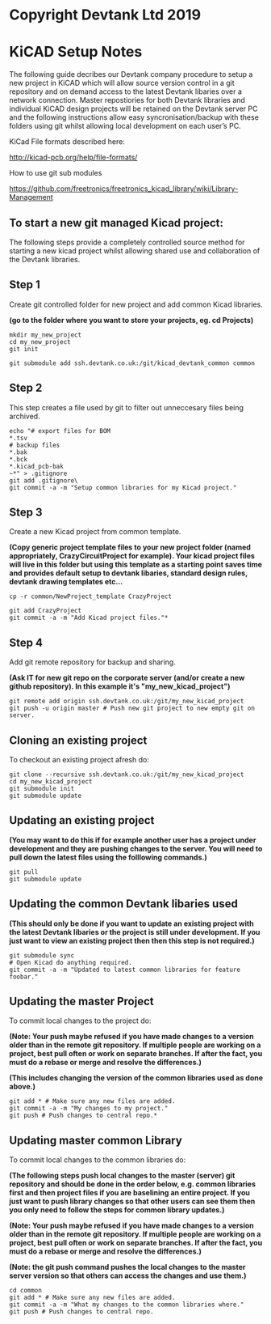 Copyright Devtank Ltd 2019
==========================

KiCAD Setup Notes
===========

The following guide decribes our Devtank company procedure to setup a new project in KiCAD which will allow source version control in a git repository and on demand access to the latest Devtank libaries over a network connection. Master repostiories for both Devtank libraries and individual KiCAD design projects will be retained on the Devtank server PC and the following instructions allow easy syncronisation/backup with these folders using git whilst allowing local development on each user’s PC.

KiCad File formats described here:

<http://kicad-pcb.org/help/file-formats/>

How to use git sub modules

<https://github.com/freetronics/freetronics_kicad_library/wiki/Library-Management>

To start a new git managed Kicad project:
-----------------------------------------

The following steps provide a completely controlled source method for starting a new kicad project whilst allowing shared use and collaboration of the Devtank libraries.


Step 1
------

Create git controlled folder for new project and add common Kicad libraries.

**(go to the folder where you want to store your projects, eg. cd Projects)**


    mkdir my_new_project
    cd my_new_project
    git init
    
    git submodule add ssh.devtank.co.uk:/git/kicad_devtank_common common


Step 2
------

This step creates a file used by git to filter out unneccesary files being archived.


    echo "# export files for BOM
    *.tsv
    # backup files
    *.bak
    *.bck
    *.kicad_pcb-bak
    ~*" > .gitignore
    git add .gitignore\
    git commit -a -m "Setup common libraries for my Kicad project."


Step 3
--------

Create a new Kicad project from common template.

**(Copy generic project template files to your new project folder (named appropriately, CrazyCircuitProject for example). Your kicad project files will live in this folder but using this template as a starting point saves time and provides default setup to devtank libaries, standard design rules, devtank drawing templates etc...**


    cp -r common/NewProject_template CrazyProject
    
    git add CrazyProject
    git commit -a -m "Add Kicad project files."*


Step 4
--------

Add git remote repository for backup and sharing.

**(Ask IT for new git repo on the corporate server (and/or create a new github repository). In this example it's "my_new_kicad_project")**

    git remote add origin ssh.devtank.co.uk:/git/my_new_kicad_project
    git push -u origin master # Push new git project to new empty git on server.


Cloning an existing project
---------------------------

To checkout an existing project afresh do:

    git clone --recursive ssh.devtank.co.uk:/git/my_new_kicad_project
    cd my_new_kicad_project
    git submodule init
    git submodule update

Updating an existing project
----------------------------

**(You may want to do this if for example another user has a project under development and they are pushing changes to the server. You will need to pull down the latest files using the folllowing commands.)**

    git pull
    git submodule update

Updating the common Devtank libaries used
-----------------------------------------

**(This should only be done if you want to update an existing project with the latest Devtank libaries or the project is still under development. If you just want to view an existing project then then this step is not required.)**


    git submodule sync
    # Open Kicad do anything required.
    git commit -a -m "Updated to latest common libraries for feature foobar."


Updating the master Project
---------------------------

To commit local changes to the project do:

**(Note: Your push maybe refused if you have made changes to a version older than in the remote git repository. If multiple people are working on a project, best pull often or work on separate branches. If after the fact, you must do a rebase or merge and resolve the differences.)**

**(This includes changing the version of the common libraries used as done above.)**

    git add * # Make sure any new files are added.
    git commit -a -m "My changes to my project."
    git push # Push changes to central repo.*



Updating master common Library
------------------------------

To commit local changes to the common libraries do:

**(The following steps push local changes to the master (server) git repository and should be done in the order below, e.g. common libraries first and then project files if you are baselining an entire project. If you just want to push library changes so that other users can see them then you only need to follow the steps for common library updates.)**

**(Note: Your push maybe refused if you have made changes to a version older than in the remote git repository. If multiple people are working on a project, best pull often or work on separate branches. If after the fact, you must do a rebase or merge and resolve the differences.)**

**(Note: the git push command pushes the local changes to the master server version so that others can access the changes and use them.)**

    cd common
    git add * # Make sure any new files are added.
    git commit -a -m "What my changes to the common libraries where."
    git push # Push changes to central repo.
